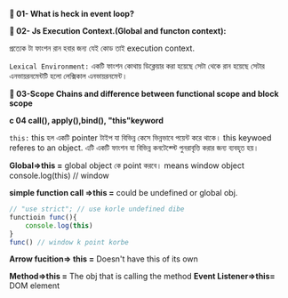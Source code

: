 **🥇 01- What is heck in event loop?**

**🥇 02- Js Execution Context.(Global and functon context):**
    
প্রত্যেক টা ফাংশন রান হবার জন্য যেই কোড তাই execution context.

`Lexical Environment:` একটি ফাংশন কোথায় ডিক্লেয়ার করা হয়েছে সেটা থেকে রান হয়েছে সেটার এনভায়রনমেন্টটি হলো লেক্সিকাল এনভায়রনমেন্ট।

**🥇 03-Scope Chains and difference between functional scope and block scope**

**c 04 call(), apply(),bind(), "this"keyword**

`this:` this হল একটি pointer টাইপ যা বিভিন্ন কেসে ভিন্নভাবে পয়েন্ট করে থাকে।
        this keywoed referes to an object. এটি একটি ফাংশন যা বিভিন্ন কনটেক্স্টে পুনরাবৃত্তি করার জন্য ব্যবহৃত হয়।

**Global=>this =** global object কে point করবে। means window object
console.log(this) // window

**simple function call =>this =** could be undefined or global obj.

```js
// "use strict"; // use korle undefined dibe 
functioin func(){
    console.log(this)
}
func() // window k point korbe
```

**Arrow fucition=> this =** Doesn't have this of its own 

**Method=>this =** The obj that is calling the method
**Event Listener=>this=** DOM element

